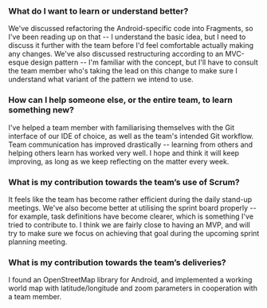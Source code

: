 ### What do I want to learn or understand better?
We've discussed refactoring the Android-specific code into Fragments, so I've been reading up on
that -- I understand the basic idea, but I need to discuss it further with the team before I'd feel
comfortable actually making any changes. We've also discussed restructuring according to an
MVC-esque design pattern -- I'm familiar with the concept, but I'll have to consult the team member
who's taking the lead on this change to make sure I understand what variant of the pattern we intend
to use.

### How can I help someone else, or the entire team, to learn something new?
I've helped a team member with familiarising themselves with the Git interface of our IDE of choice,
as well as the team's intended Git workflow. Team communication has improved drastically -- learning
from others and helping others learn has worked very well. I hope and think it will keep improving,
as long as we keep reflecting on the matter every week.

### What is my contribution towards the team’s use of Scrum?
It feels like the team has become rather efficient during the daily stand-up meetings. We've also
become better at utilising the sprint board properly -- for example, task definitions have become
clearer, which is something I've tried to contribute to. I think we are fairly close to having an
MVP, and will try to make sure we focus on achieving that goal during the upcoming sprint planning
meeting.

### What is my contribution towards the team’s deliveries?
I found an OpenStreetMap library for Android, and implemented a working world map with
latitude/longitude and zoom parameters in cooperation with a team member.
